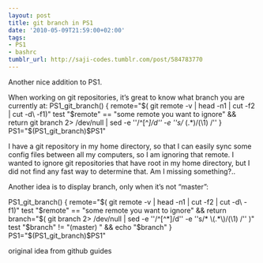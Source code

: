 ```yaml
---
layout: post
title: git branch in PS1
date: '2010-05-09T21:59:00+02:00'
tags:
- PS1
- bashrc
tumblr_url: http://saji-codes.tumblr.com/post/584783770
---
```

Another nice addition to PS1.

When working on git repositories, it’s great to know what branch you are currently at:
PS1_git_branch() {
    remote="$( git remote -v | head -n1 | cut -f2 | cut -d\  -f1)"
    test "$remote" == "some remote you want to ignore" && return
    git branch 2> /dev/null | sed -e ''/^[^*]/d'' -e ''s/* \(.*\)/(\1) /''
} 
PS1="\$(PS1_git_branch)$PS1"


I have a git repository in my home directory, so that I can easily sync some config files between all my computers, so I am ignoring that remote. I wanted to ignore git repositories that have root in my home directory, but I did not find any fast way to determine that. Am I missing something?..



Another idea is to display branch, only when it’s not “master”:

PS1_git_branch() {
    remote="$( git remote -v | head -n1 | cut -f2 | cut -d\  -f1)"
    test "$remote" == "some remote you want to ignore" && return
    branch="$( git branch 2> /dev/null | sed -e ''/^[^*]/d'' -e ''s/* \(.*\)/(\1) /'' )"
    test "$branch" != "(master) " && echo "$branch"
} 
PS1="\$(PS1_git_branch)$PS1"


original idea from github guides
